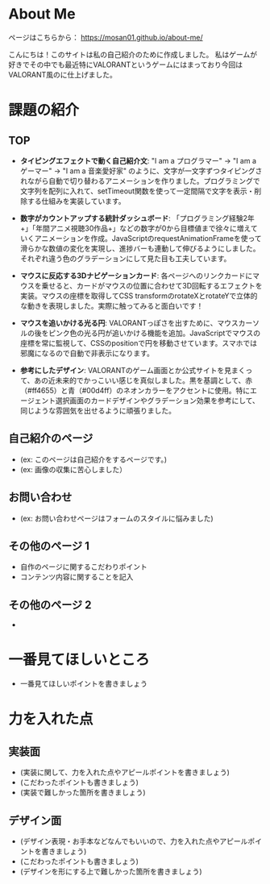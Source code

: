 # About Me 

ページはこちらから：
 https://mosan01.github.io/about-me/

こんにちは！このサイトは私の自己紹介のために作成しました。 私はゲームが好きでその中でも最近特にVALORANTというゲームにはまっており今回はVALORANT風のに仕上げました。


# 課題の紹介

## TOP

- **タイピングエフェクトで動く自己紹介文**: "I am a プログラマー" → "I am a ゲーマー" → "I am a 音楽愛好家" のように、文字が一文字ずつタイピングされながら自動で切り替わるアニメーションを作りました。プログラミングで文字列を配列に入れて、setTimeout関数を使って一定間隔で文字を表示・削除する仕組みを実装しています。

- **数字がカウントアップする統計ダッシュボード**: 「プログラミング経験2年+」「年間アニメ視聴30作品+」などの数字が0から目標値まで徐々に増えていくアニメーションを作成。JavaScriptのrequestAnimationFrameを使って滑らかな数値の変化を実現し、進捗バーも連動して伸びるようにしました。それぞれ違う色のグラデーションにして見た目も工夫しています。

- **マウスに反応する3Dナビゲーションカード**: 各ページへのリンクカードにマウスを乗せると、カードがマウスの位置に合わせて3D回転するエフェクトを実装。マウスの座標を取得してCSS transformのrotateXとrotateYで立体的な動きを表現しました。実際に触ってみると面白いです！

- **マウスを追いかける光る円**: VALORANTっぽさを出すために、マウスカーソルの後をピンク色の光る円が追いかける機能を追加。JavaScriptでマウスの座標を常に監視して、CSSのpositionで円を移動させています。スマホでは邪魔になるので自動で非表示になります。

- **参考にしたデザイン**: VALORANTのゲーム画面とか公式サイトを見まくって、あの近未来的でかっこいい感じを真似しました。黒を基調として、赤（#ff4655）と青（#00d4ff）のネオンカラーをアクセントに使用。特にエージェント選択画面のカードデザインやグラデーション効果を参考にして、同じような雰囲気を出せるように頑張りました。

## 自己紹介のページ

- (ex: このページは自己紹介をするページです。)
- (ex: 画像の収集に苦心しました）

## お問い合わせ

- (ex: お問い合わせページはフォームのスタイルに悩みました)

## その他のページ 1

- 自作のページに関するこだわりポイント
- コンテンツ内容に関することを記入

## その他のページ 2

- 

# 一番見てほしいところ

- 一番見てほしいポイントを書きましょう

# 力を入れた点

## 実装面

- (実装に関して、力を入れた点やアピールポイントを書きましょう)
- (こだわったポイントも書きましょう)
- (実装で難しかった箇所を書きましょう)

## デザイン面

- (デザイン表現・お手本などなんでもいいので、力を入れた点やアピールポイントを書きましょう)
- (こだわったポイントも書きましょう)
- (デザインを形にする上で難しかった箇所を書きましょう)